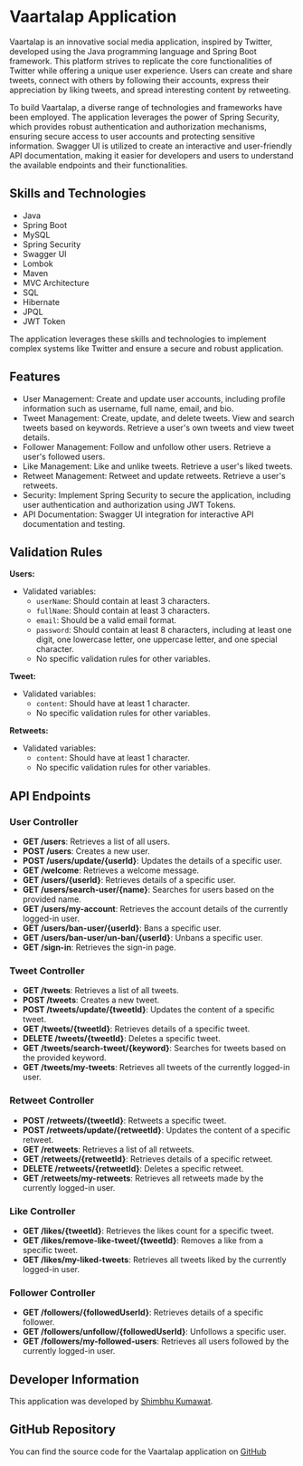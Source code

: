# Vaartalap Application

Vaartalap is an innovative social media application, inspired by Twitter, developed using the Java programming language and Spring Boot framework. This platform strives to replicate the core functionalities of Twitter while offering a unique user experience. Users can create and share tweets, connect with others by following their accounts, express their appreciation by liking tweets, and spread interesting content by retweeting.

To build Vaartalap, a diverse range of technologies and frameworks have been employed. The application leverages the power of Spring Security, which provides robust authentication and authorization mechanisms, ensuring secure access to user accounts and protecting sensitive information. Swagger UI is utilized to create an interactive and user-friendly API documentation, making it easier for developers and users to understand the available endpoints and their functionalities.

## Skills and Technologies

- Java
- Spring Boot
- MySQL
- Spring Security
- Swagger UI
- Lombok
- Maven
- MVC Architecture
- SQL
- Hibernate
- JPQL
- JWT Token

The application leverages these skills and technologies to implement complex systems like Twitter and ensure a secure and robust application.

## Features

- User Management: Create and update user accounts, including profile information such as username, full name, email, and bio.
- Tweet Management: Create, update, and delete tweets. View and search tweets based on keywords. Retrieve a user's own tweets and view tweet details.
- Follower Management: Follow and unfollow other users. Retrieve a user's followed users.
- Like Management: Like and unlike tweets. Retrieve a user's liked tweets.
- Retweet Management: Retweet and update retweets. Retrieve a user's retweets.
- Security: Implement Spring Security to secure the application, including user authentication and authorization using JWT Tokens.
- API Documentation: Swagger UI integration for interactive API documentation and testing.

## Validation Rules

**Users:**
- Validated variables:
  - `userName`: Should contain at least 3 characters.
  - `fullName`: Should contain at least 3 characters.
  - `email`: Should be a valid email format.
  - `password`: Should contain at least 8 characters, including at least one digit, one lowercase letter, one uppercase letter, and one special character.
  - No specific validation rules for other variables.

**Tweet:**
- Validated variables:
  - `content`: Should have at least 1 character.
  - No specific validation rules for other variables.

**Retweets:**
- Validated variables:
  - `content`: Should have at least 1 character.
  - No specific validation rules for other variables.
    
## API Endpoints

### User Controller

- **GET /users**: Retrieves a list of all users.
- **POST /users**: Creates a new user.
- **POST /users/update/{userId}**: Updates the details of a specific user.
- **GET /welcome**: Retrieves a welcome message.
- **GET /users/{userId}**: Retrieves details of a specific user.
- **GET /users/search-user/{name}**: Searches for users based on the provided name.
- **GET /users/my-account**: Retrieves the account details of the currently logged-in user.
- **GET /users/ban-user/{userId}**: Bans a specific user.
- **GET /users/ban-user/un-ban/{userId}**: Unbans a specific user.
- **GET /sign-in**: Retrieves the sign-in page.

### Tweet Controller

- **GET /tweets**: Retrieves a list of all tweets.
- **POST /tweets**: Creates a new tweet.
- **POST /tweets/update/{tweetId}**: Updates the content of a specific tweet.
- **GET /tweets/{tweetId}**: Retrieves details of a specific tweet.
- **DELETE /tweets/{tweetId}**: Deletes a specific tweet.
- **GET /tweets/search-tweet/{keyword}**: Searches for tweets based on the provided keyword.
- **GET /tweets/my-tweets**: Retrieves all tweets of the currently logged-in user.

### Retweet Controller

- **POST /retweets/{tweetId}**: Retweets a specific tweet.
- **POST /retweets/update/{retweetId}**: Updates the content of a specific retweet.
- **GET /retweets**: Retrieves a list of all retweets.
- **GET /retweets/{retweetId}**: Retrieves details of a specific retweet.
- **DELETE /retweets/{retweetId}**: Deletes a specific retweet.
- **GET /retweets/my-retweets**: Retrieves all retweets made by the currently logged-in user.

### Like Controller

- **GET /likes/{tweetId}**: Retrieves the likes count for a specific tweet.
- **GET /likes/remove-like-tweet/{tweetId}**: Removes a like from a specific tweet.
- **GET /likes/my-liked-tweets**: Retrieves all tweets liked by the currently logged-in user.

### Follower Controller

- **GET /followers/{followedUserId}**: Retrieves details of a specific follower.
- **GET /followers/unfollow/{followedUserId}**: Unfollows a specific user.
- **GET /followers/my-followed-users**: Retrieves all users followed by the currently logged-in user.

## Developer Information

This application was developed by [Shimbhu Kumawat](https://github.com/Shimbhu77).

## GitHub Repository

You can find the source code for the Vaartalap application on [GitHub](https://github.com/Shimbhu77/Vaarta)
